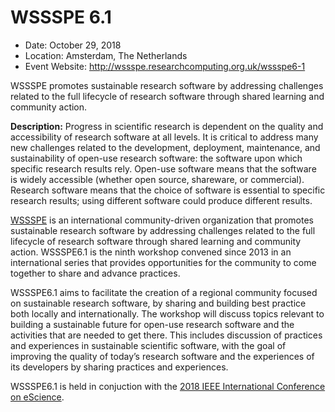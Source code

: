# WSSSPE 6.1

- Date: October 29, 2018
- Location: Amsterdam, The Netherlands
- Event Website: http://wssspe.researchcomputing.org.uk/wssspe6-1

WSSSPE promotes sustainable research software by addressing challenges related to the full lifecycle of research software through shared learning and community action.

**Description:**  Progress in scientific research is dependent on the quality and accessibility of research software at all levels. It is critical to address many new challenges related to the development, deployment, maintenance, and sustainability of open-use research software: the software upon which specific research results rely.  Open-use software means that the software is widely accessible (whether open source, shareware, or commercial). Research software means that the choice of software is essential to specific research results; using different software could produce different results.

[WSSSPE](http://wssspe.researchcomputing.org.uk) is an international community-driven organization that promotes sustainable research software by addressing challenges related to the full lifecycle of research software through shared learning and community action. WSSSPE6.1 is the ninth workshop convened since 2013 in an international series that provides opportunities for the community to come together to share and advance practices.

WSSSPE6.1 aims to facilitate the creation of a regional community focused on sustainable research software, by sharing and building best practice both locally and internationally. The workshop will discuss topics relevant to building a sustainable future for open-use research software and the activities that are needed to get there.  This includes discussion of practices and experiences in sustainable scientific software, with the goal of improving the quality of today’s research software and the experiences of its developers by sharing practices and experiences.  

WSSSPE6.1 is held in conjuction with the [2018 IEEE International Conference on eScience](https://www.escience2018.com).

<!---
Publish: yes
Categories: development, collaboration
Topics: software engineering, projects and organizations
Tags: conference
Level: 2
Prerequisites: default
Aggregate: none
--->

